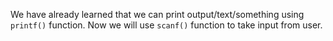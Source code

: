 We have already learned that we can print output/text/something using `printf()` function.
Now we will use `scanf()` function to take input from user.


